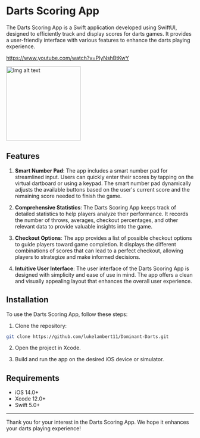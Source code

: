# Darts Scoring App

The Darts Scoring App is a Swift application developed using SwiftUI, designed to efficiently track and display scores for darts games. It provides a user-friendly interface with various features to enhance the darts playing experience.

https://www.youtube.com/watch?v=PlyNshBtKwY

<a href="https://www.youtube.com/watch?v=dTMFMGquoh4">
    <img src="https://github.com/user-attachments/assets/fd2ab061-62ef-4d83-9138-c0b934f39c05" alt="Img alt text" height="200"/>
</a>


## Features

1. **Smart Number Pad**: The app includes a smart number pad for streamlined input. Users can quickly enter their scores by tapping on the virtual dartboard or using a keypad. The smart number pad dynamically adjusts the available buttons based on the user's current score and the remaining score needed to finish the game.

2. **Comprehensive Statistics**: The Darts Scoring App keeps track of detailed statistics to help players analyze their performance. It records the number of throws, averages, checkout percentages, and other relevant data to provide valuable insights into the game.

3. **Checkout Options**: The app provides a list of possible checkout options to guide players toward game completion. It displays the different combinations of scores that can lead to a perfect checkout, allowing players to strategize and make informed decisions.

4. **Intuitive User Interface**: The user interface of the Darts Scoring App is designed with simplicity and ease of use in mind. The app offers a clean and visually appealing layout that enhances the overall user experience.

## Installation

To use the Darts Scoring App, follow these steps:

1. Clone the repository:

```bash
git clone https://github.com/lukelambert11/Dominant-Darts.git
```

2. Open the project in Xcode.

3. Build and run the app on the desired iOS device or simulator.

## Requirements

- iOS 14.0+
- Xcode 12.0+
- Swift 5.0+

---

Thank you for your interest in the Darts Scoring App. We hope it enhances your darts playing experience!
